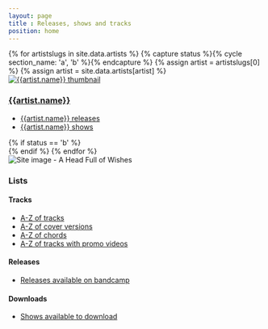 ```yaml
---
layout: page
title : Releases, shows and tracks
position: home
---
```

<div class="row">
{% for artistslugs in site.data.artists %}
	{% capture status %}{% cycle section_name: 'a', 'b' %}{% endcapture %}
	{% assign artist = artistslugs[0] %}
	{% assign artist = site.data.artists[artist] %}
	<div class="col-sm-6 col-md-6">
		<div class="thumbnail">
			<a href="/{{artist.slug}}/">
			<img class="media-object img-rounded  img-responsive" src="{{artist.image}}" alt="{{artist.name}} thumbnail" />
			</a>
			<div class="caption">
				<h3><a href="/{{artist.slug}}">{{artist.name}}</a></h3>
				<ul>
					<li><a href="/{{artist.slug}}/releases/">{{artist.name}} releases</a></li>
					<li><a href="/{{artist.slug}}/shows/">{{artist.name}} shows</a></li>
				</ul>
			</div>
		</div>
	</div>
	{% if status == 'b' %}
		</div><div class="row">
	{% endif %}
{% endfor %}
	<div class="col-sm-6 col-md-6">
		<div class="thumbnail">
			<img class="media-object img-rounded  img-responsive" src="https://media.fullofwishes.co.uk/00-misc/ahfow-web/ahfow-site-image-1280x720.jpg" alt="Site image - A Head Full of Wishes" />
			<div class="caption">
				<h3>Lists</h3>
				<h4>Tracks</h4>
				<ul>
				<li><a href="/tracks/">A-Z of tracks</a></li>
				<li><a href="/tracks/covers/">A-Z of cover versions</a></li>
				<li><a href="/tracks/chords/">A-Z of chords</a></li>
				<li><a href="/tracks/videos/">A-Z of tracks with promo videos</a></li>
				</ul>
				<h4>Releases</h4>
				<ul>
				<li><a href="/releases/available-on-bandcamp.html">Releases available on bandcamp</a></li>
				</ul>
				<h4>Downloads</h4>
				<ul>
				<li><a href="/shows/show-downloads.html">Shows available to download</a></li>
				</ul>
			</div>
		</div>
	</div>
</div>
